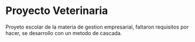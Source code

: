 
<h1>Proyecto Veterinaria</h1>

Proyeto escolar de la materia de gestion empresarial, faltaron requisitos por hacer, se desarrollo con un metodo de cascada.
